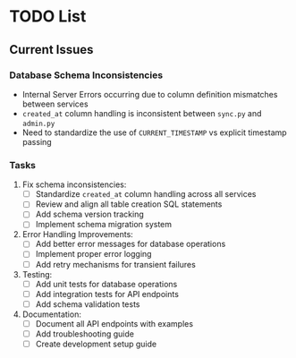 # TODO List

## Current Issues

### Database Schema Inconsistencies
- Internal Server Errors occurring due to column definition mismatches between services
- `created_at` column handling is inconsistent between `sync.py` and `admin.py`
- Need to standardize the use of `CURRENT_TIMESTAMP` vs explicit timestamp passing

### Tasks
1. Fix schema inconsistencies:
   - [ ] Standardize `created_at` column handling across all services
   - [ ] Review and align all table creation SQL statements
   - [ ] Add schema version tracking
   - [ ] Implement schema migration system

2. Error Handling Improvements:
   - [ ] Add better error messages for database operations
   - [ ] Implement proper error logging
   - [ ] Add retry mechanisms for transient failures

3. Testing:
   - [ ] Add unit tests for database operations
   - [ ] Add integration tests for API endpoints
   - [ ] Add schema validation tests

4. Documentation:
   - [ ] Document all API endpoints with examples
   - [ ] Add troubleshooting guide
   - [ ] Create development setup guide 